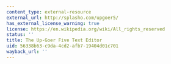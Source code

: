 ```yaml
---
content_type: external-resource
external_url: http://splasho.com/upgoer5/
has_external_license_warning: true
license: https://en.wikipedia.org/wiki/All_rights_reserved
status: ''
title: The Up-Goer Five Text Editor
uid: 56338b63-c9da-4cd2-afb7-19404d01c701
wayback_url: ''
---
```

